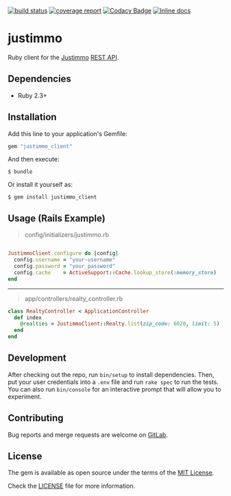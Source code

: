 [![build status](https://gitlab.com/exacting/justimmo-client-ruby/badges/master/build.svg)](https://gitlab.com/exacting/justimmo-client-ruby/pipelines)
[![coverage report](https://gitlab.com/exacting/justimmo-client-ruby/badges/master/coverage.svg)](https://valeth.gitlab.io/justimmo-client-ruby)
[![Codacy Badge](https://api.codacy.com/project/badge/Grade/7cfe6c9965214c439470cc0a480e0e49)](https://www.codacy.com/app/exacting/justimmo-client-ruby?utm_source=gitlab.com&amp;utm_medium=referral&amp;utm_content=exacting/justimmo-client-ruby&amp;utm_campaign=Badge_Grade)
[![Inline docs](http://inch-ci.org/github/exacting/justimmo-client-ruby.svg?branch=master)](http://inch-ci.org/github/exacting/justimmo-client-ruby)


# justimmo

Ruby client for the [Justimmo](http://www.justimmo.at) [REST API](http://api-docs.justimmo.at/api/index.html).

## Dependencies

* Ruby 2.3+

## Installation

Add this line to your application's Gemfile:

```ruby
gem "justimmo_client"
```

And then execute:

    $ bundle

Or install it yourself as:

    $ gem install justimmo_client


## Usage (Rails Example)

> config/initializers/justimmo.rb
```ruby

JustimmoClient.configure do |config|
  config.username = "your-username"
  config.password = "your_password"
  config.cache    = ActiveSupport::Cache.lookup_store(:memory_store)
end
```

---

> app/controllers/realty_controller.rb
```ruby
class RealtyController < ApplicationController
  def index
    @realties = JustimmoClient::Realty.list(zip_code: 6020, limit: 5)
  end
end
```

## Development

After checking out the repo, run `bin/setup` to install dependencies.
Then, put your user credentials into a `.env` file and run `rake spec` to run the tests.
You can also run `bin/console` for an interactive prompt that will allow you to experiment.

## Contributing

Bug reports and merge requests are welcome on
[GitLab](https://gitlab.com/exacting/justimmo-client-ruby).


## License

The gem is available as open source under the terms of the [MIT License](http://opensource.org/licenses/MIT).

Check the [LICENSE](LICENSE) file for more information.
